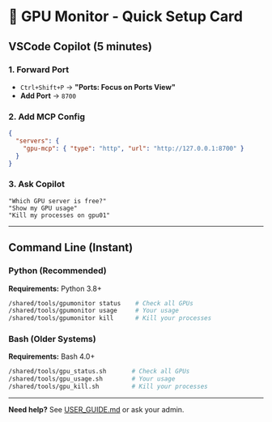 # 🚀 GPU Monitor - Quick Setup Card

## VSCode Copilot (5 minutes)

### 1. Forward Port
- `Ctrl+Shift+P` → **"Ports: Focus on Ports View"**
- **Add Port** → `8700`

### 2. Add MCP Config
```json
{
  "servers": {
    "gpu-mcp": { "type": "http", "url": "http://127.0.0.1:8700" }
  }
}
```

### 3. Ask Copilot
```
"Which GPU server is free?"
"Show my GPU usage"
"Kill my processes on gpu01"
```

---

## Command Line (Instant)

### Python (Recommended)
**Requirements:** Python 3.8+

```bash
/shared/tools/gpumonitor status    # Check all GPUs
/shared/tools/gpumonitor usage     # Your usage  
/shared/tools/gpumonitor kill      # Kill your processes
```

### Bash (Older Systems)
**Requirements:** Bash 4.0+

```bash
/shared/tools/gpu_status.sh       # Check all GPUs
/shared/tools/gpu_usage.sh        # Your usage
/shared/tools/gpu_kill.sh         # Kill your processes
```

---

**Need help?** See [USER_GUIDE.md](USER_GUIDE.md) or ask your admin.
